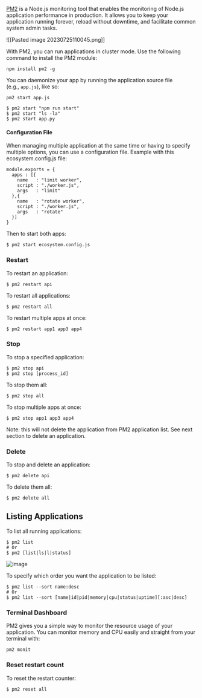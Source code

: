 
[PM2](https://github.com/Unitech/pm2) is a Node.js monitoring tool that enables the monitoring of Node.js application performance in production. It allows you to keep your application running forever, reload without downtime, and facilitate common system admin tasks.

![[Pasted image 20230725110045.png]]


With PM2, you can run applications in cluster mode. Use the following command to install the PM2 module:

```shell
npm install pm2 -g
```


You can daemonize your app by running the application source file (e.g., `app.js`), like so:

```shell
pm2 start app.js
```

```shell
$ pm2 start "npm run start"
$ pm2 start "ls -la"
$ pm2 start app.py
```

#### Configuration File

When managing multiple application at the same time or having to specify multiple options, you can use a configuration file. Example with this ecosystem.config.js file:

```shell
module.exports = {
  apps : [{
    name   : "limit worker",
    script : "./worker.js",
    args   : "limit"
  },{
    name   : "rotate worker",
    script : "./worker.js",
    args   : "rotate"
  }]
}
```

Then to start both apps:

```shell
$ pm2 start ecosystem.config.js
```

### Restart

To restart an application:

```
$ pm2 restart api
```

To restart all applications:

```
$ pm2 restart all
```

To restart multiple apps at once:

```
$ pm2 restart app1 app3 app4
```

### Stop

To stop a specified application:

```
$ pm2 stop api
$ pm2 stop [process_id]
```

To stop them all:

```
$ pm2 stop all
```

To stop multiple apps at once:

```
$ pm2 stop app1 app3 app4
```

Note: this will not delete the application from PM2 application list. See next section to delete an application.

### Delete

To stop and delete an application:

```
$ pm2 delete api
```

To delete them all:

```
$ pm2 delete all
```

## Listing Applications

To list all running applications:

```
$ pm2 list
# Or
$ pm2 [list|ls|l|status]
```

![image](https://user-images.githubusercontent.com/757747/123511260-a3f78e00-d680-11eb-8907-3f1017ef7dc8.png)

To specify which order you want the application to be listed:

```
$ pm2 list --sort name:desc
# Or
$ pm2 list --sort [name|id|pid|memory|cpu|status|uptime][:asc|desc]
```

### Terminal Dashboard

PM2 gives you a simple way to monitor the resource usage of your application. You can monitor memory and CPU easily and straight from your terminal with:

```
pm2 monit
```

### Reset restart count

To reset the restart counter:

```
$ pm2 reset all
```
